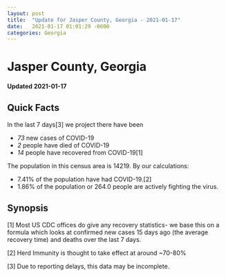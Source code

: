 ```yaml
---
layout: post
title:  "Update for Jasper County, Georgia - 2021-01-17"
date:   2021-01-17 01:01:29 -0600
categories: Georgia
---
```


# Jasper County, Georgia
#### Updated 2021-01-17

## Quick Facts

In the last 7 days[3] we project there have been
- *73* new cases of COVID-19
- *2* people have died of COVID-19
- *14* people have recovered from COVID-19[1]

The population in this census area is 14219. By our calculations:
- 7.41% of the population have had COVID-19.[2]
- 1.86% of the population or 264.0 people are actively fighting the virus.

## Synopsis




[1] Most US CDC offices do give any recovery statistics- we base this on a formula which looks at confirmed new cases
15 days ago (the average recovery time) and deaths over the last 7 days.

[2] Herd Immunity is thought to take effect at around ~70-80%

[3] Due to reporting delays, this data may be incomplete.
 
    